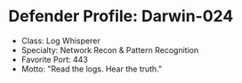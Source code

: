 # Defender Profile: Darwin-024
- Class: Log Whisperer
- Specialty: Network Recon & Pattern Recognition
- Favorite Port: 443
- Motto: "Read the logs. Hear the truth."
